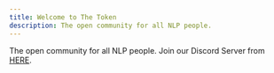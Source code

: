 ```yaml
---
title: Welcome to The Token
description: The open community for all NLP people.
---
```


The open community for all NLP people. Join our Discord Server from [HERE]().
